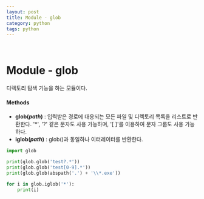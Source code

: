 ```yaml
---
layout: post
title: Module - glob
category: python
tags: python
---
```


&nbsp;

# Module - glob

디렉토리 탐색 기능을 하는 모듈이다.

#### Methods

- **glob(*path*)** : 입력받은 경로에 대응되는 모든 파일 및 디렉토리 목록을 리스트로 반환한다. '*', '?' 같은 문자도 사용 가능하며, '[ ]'를 이용하여 문자 그룹도 사용 가능하다.
- **iglob(*path*)** : glob()과 동일하나 이터레이터를 반환한다.

```python
import glob

print(glob.glob('test?.*'))
print(glob.glob('test[0-9].*'))
print(glob.glob(abspath('.') + '\\*.exe'))

for i in glob.iglob('*'):
    print(i)
```

